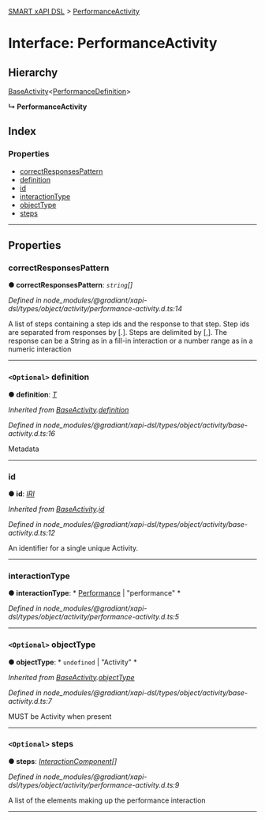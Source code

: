 [SMART xAPI DSL](../README.md) > [PerformanceActivity](../interfaces/performanceactivity.md)

# Interface: PerformanceActivity

## Hierarchy

 [BaseActivity](baseactivity.md)<[PerformanceDefinition](performancedefinition.md)>

**↳ PerformanceActivity**

## Index

### Properties

* [correctResponsesPattern](performanceactivity.md#correctresponsespattern)
* [definition](performanceactivity.md#definition)
* [id](performanceactivity.md#id)
* [interactionType](performanceactivity.md#interactiontype)
* [objectType](performanceactivity.md#objecttype)
* [steps](performanceactivity.md#steps)

---

## Properties

<a id="correctresponsespattern"></a>

###  correctResponsesPattern

**● correctResponsesPattern**: *`string`[]*

*Defined in node_modules/@gradiant/xapi-dsl/types/object/activity/performance-activity.d.ts:14*

A list of steps containing a step ids and the response to that step. Step ids are separated from responses by \[.\]. Steps are delimited by \[,\]. The response can be a String as in a fill-in interaction or a number range as in a numeric interaction

___
<a id="definition"></a>

### `<Optional>` definition

**● definition**: *[T]()*

*Inherited from [BaseActivity](baseactivity.md).[definition](baseactivity.md#definition)*

*Defined in node_modules/@gradiant/xapi-dsl/types/object/activity/base-activity.d.ts:16*

Metadata

___
<a id="id"></a>

###  id

**● id**: *[IRI](../#iri)*

*Inherited from [BaseActivity](baseactivity.md).[id](baseactivity.md#id)*

*Defined in node_modules/@gradiant/xapi-dsl/types/object/activity/base-activity.d.ts:12*

An identifier for a single unique Activity.

___
<a id="interactiontype"></a>

###  interactionType

**● interactionType**: * [Performance](../enums/interactiontype.md#performance) &#124; "performance"
*

*Defined in node_modules/@gradiant/xapi-dsl/types/object/activity/performance-activity.d.ts:5*

___
<a id="objecttype"></a>

### `<Optional>` objectType

**● objectType**: * `undefined` &#124; "Activity"
*

*Inherited from [BaseActivity](baseactivity.md).[objectType](baseactivity.md#objecttype)*

*Defined in node_modules/@gradiant/xapi-dsl/types/object/activity/base-activity.d.ts:7*

MUST be Activity when present

___
<a id="steps"></a>

### `<Optional>` steps

**● steps**: *[InteractionComponent](interactioncomponent.md)[]*

*Defined in node_modules/@gradiant/xapi-dsl/types/object/activity/performance-activity.d.ts:9*

A list of the elements making up the performance interaction

___

